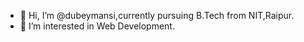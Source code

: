 - 👋 Hi, I’m @dubeymansi,currently pursuing B.Tech from NIT,Raipur.
- 👀 I’m interested in Web Development.


<!---
dubeymansi/dubeymansi is a ✨ special ✨ repository because its `README.md` (this file) appears on your GitHub profile.
You can click the Preview link to take a look at your changes.
--->
